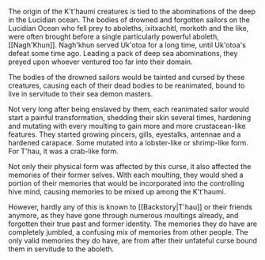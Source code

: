 The origin of the K't'haumi creatures is tied to the abominations of the deep in the Lucidian ocean. The bodies of drowned and forgotten sailors on the Lucidian Ocean who fell prey to aboleths, ixitxachitl, morkoth and the like, were often brought before a single particularly powerful aboleth, [[Nagh'Khun]]. Nagh'khun served Uk'otoa for a long time, until Uk'otoa's defeat some time ago. Leading a pack of deep sea abominations, they preyed upon whoever ventured too far into their domain.

The bodies of the drowned sailors would be tainted and cursed by these creatures, causing each of their dead bodies to be reanimated, bound to live in servitude to their sea demon masters.

Not very long after being enslaved by them, each reanimated sailor would start a painful transformation, shedding their skin several times, hardening and mutating with every moulting to gain more and more crustacean-like features. They started growing pincers, gills, eyestalks, antennae and a hardened carapace. Some mutated into a lobster-like or shrimp-like form. For T'hau, it was a crab-like form. 

Not only their physical form was affected by this curse, it also affected the memories of their former selves. With each moulting, they would shed a portion of their memories that would be incorporated into the controlling hive mind, causing memories to be mixed up among the K't'haumi.

However, hardly any of this is known to [[Backstory|T'hau]] or their friends anymore, as they have gone through numerous moultings already, and forgotten their true past and former identity. The memories they do have are completely jumbled, a confusing mix of memories from other people. The only valid memories they do have, are from after their unfateful curse bound them in servitude to the aboleth.
